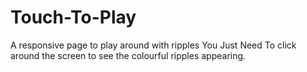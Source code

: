 # Touch-To-Play
A responsive page to play around with ripples
You Just Need To click around the screen to see the colourful ripples appearing.

